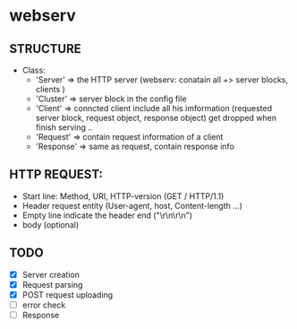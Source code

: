 # webserv

## STRUCTURE
- Class:
    + 'Server' => the HTTP server (webserv: conatain all +> server blocks, clients )
    + 'Cluster' => server block in the config file
    + 'Client' => conncted client include all his imformation (requested server block, request object, response object) get dropped when finish serving ..
    + 'Request' => contain request information of a client
    + 'Response' => same as request, contain response info

## HTTP REQUEST:
- Start line: Method, URI, HTTP-version (GET / HTTP/1.1)
- Header request entity (User-agent, host, Content-length ...)
- Empty line indicate the header end ("\r\n\r\n")
- body (optional)

## TODO

- [x] Server creation
- [x] Request parsing
- [x] POST request uploading
- [ ] error check
- [ ] Response
